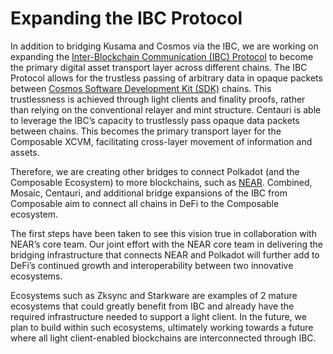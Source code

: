 # Expanding the IBC Protocol

In addition to bridging Kusama and Cosmos via the IBC, we are working on expanding the [Inter-Blockchain Communication (IBC) Protocol](https://ibcprotocol.org/) to become the primary digital asset transport layer across different chains. The IBC Protocol allows for the trustless passing of arbitrary data in opaque packets between [Cosmos Software Development Kit (SDK)](https://v1.cosmos.network/sdk) chains. This trustlessness is achieved through light clients and finality proofs, rather than relying on the conventional relayer and mint structure. Centauri is able to leverage the IBC’s capacity to trustlessly pass opaque data packets between chains. This becomes the primary transport layer for the Composable XCVM, facilitating cross-layer movement of information and assets. 

Therefore, we are creating other bridges to connect Polkadot (and the Composable Ecosystem) to more blockchains, such as [NEAR](https://near.org/). Combined, Mosaic, Centauri, and additional bridge expansions of the IBC from Composable aim to connect all chains in DeFi to the Composable ecosystem.

The first steps have been taken to see this vision true in collaboration with NEAR’s core team. Our joint effort with the NEAR core team in delivering the bridging infrastructure that connects NEAR and Polkadot will further add to DeFi’s continued growth and interoperability between two innovative ecosystems.

Ecosystems such as Zksync and Starkware are examples of 2 mature ecosystems that could greatly benefit from IBC and already have the required infrastructure needed to support a light client. In the future, we plan to build within such ecosystems, ultimately working towards a future where all light client-enabled blockchains are interconnected through IBC.

